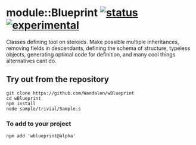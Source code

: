 
# module::Blueprint [![status](https://github.com/Wandalen/wBlueprint/actions/workflows/StandardPublish.yml/badge.svg)](https://github.com/Wandalen/wBlueprint/actions/workflows/StandardPublish.yml) [![experimental](https://img.shields.io/badge/stability-experimental-orange.svg)](https://github.com/emersion/stability-badges#experimental)

Classes defining tool on steroids. Make possible multiple inheritances, removing fields in descendants, defining the schema of structure, typeless objects, generating optimal code for definition, and many cool things alternatives cant do.

## Try out from the repository
```
git clone https://github.com/Wandalen/wBlueprint
cd wBlueprint
npm install
node sample/trivial/Sample.s
```

### To add to your project
```
npm add 'wblueprint@alpha'
```

